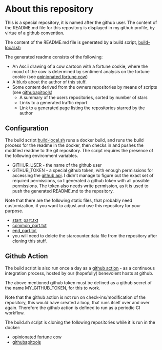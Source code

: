 # About this repository

This is a special repository, it is named after the github user. The content of the README.md file for this repository is displayed in my github profile, by virtue of a github convention.

The content of the README.md file is generated by a build script, [build-local.sh](https://github.com/MoserMichael/MoserMichael/blob/master/build-local.sh)

The generated readme consists of the following:
- An Ascii drawing of a cow cartoon with a fortune cookie, where the mood of the cow is determined by sentiment analysis on the fortune cookie (see [opinionated fortune cow](https://github.com/MoserMichael/opinionated-fortune-cow))
- A blurb about the author of this stuff.
- Some content derived from the owners repositories by means of scripts (see [githubapitools](https://github.com/MoserMichael/githubapitools))
    -  A summary of the users repositories, sorted by number of stars
    -  Links to a generated traffic report
    -  Link to a generated page listing the repositories starred by the author

## Configuration 

The build script [build-local.sh](https://github.com/MoserMichael/MoserMichael/blob/master/build-local.sh) runs a docker build, and runs the build process for the readme in the docker, then checks in and pushes the modified readme to the git repository. The script requires the presence of the following environment variables.

- GITHUR_USER -  the name of the github user
- GITHUB_TOKEN -  a special github token, with enough permissions for accessing the [github api](https://docs.github.com/en/rest). I didn't manage to figure out the exact set of required permissions, so I generated a github token with all possible permissions. The token also needs write permission, as it is used to push the generated README.md to the repository.

Note that there are the following static files, that probably need customization, if you want to adjust and use this repository for your purpose.

- [start_part.txt](https://github.com/MoserMichael/MoserMichael/blob/master/start_part.txt)
- [common_part.txt](https://github.com/MoserMichael/MoserMichael/blob/master/common_part.txt)
- [end_part.txt](https://github.com/MoserMichael/MoserMichael/blob/master/end_part.txt)
- you will need to delete the starcounter.data file from the repository after cloning this stuff.

## Github Action 

The build script is also run once a day as a [github action](https://docs.github.com/en/actions/learn-github-actions/workflow-syntax-for-github-actions) - as a continuous integration process, hosted by our (hopefully) benevolent hosts at github.

The above mentioned github token must be defined as a github secret of the name MY_GITHUB_TOKEN, for this to work.

Note that the github action is not run on check-ins/modification of the repository, this would have created a loop, that runs itself over and over again. Therefore the github action is defined to run as a periodic CI workflow.

The build.sh script is cloning the following repositories while it is run in the docker:
- [opinionated fortune cow](https://github.com/MoserMichael/opinionated-fortune-cow)
- [githubapitools](https://github.com/MoserMichael/opinionated-fortune-cow)



